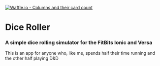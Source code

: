 [![Waffle.io - Columns and their card count](https://badge.waffle.io/lexbonder/dice-roller.svg?columns=all&style=plastic)](https://waffle.io/lexbonder/dice-roller)
# Dice Roller
### A simple dice rolling simulator for the FitBits Ionic and Versa
This is an app for anyone who, like me, spends half their time running and the other half playing D&D
